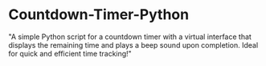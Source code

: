 # Countdown-Timer-Python
"A simple Python script for a countdown timer with a virtual interface that displays the remaining time and plays a beep sound upon completion. Ideal for quick and efficient time tracking!"
